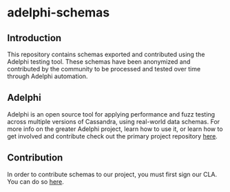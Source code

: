 # adelphi-schemas

## Introduction

This repository contains schemas exported and contributed using the Adelphi testing tool.  These schemas have been anonymized and contributed by the community to be processed and tested over time through Adelphi automation.

## Adelphi

Adelphi is an open source tool for applying performance and fuzz testing across multiple versions of Cassandra, using real-world data schemas.  For more info on the greater Adelphi project, learn how to use it, or learn how to get involved and contribute check out the primary project repository [here](https://github.com/datastax/adelphi).

## Contribution

In order to contribute schemas to our project, you must first sign our CLA.  You can do so [here](https://cla.datastax.com/).
